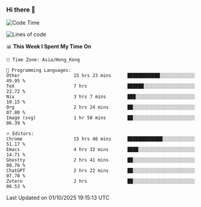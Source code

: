 ### Hi there 👋

<!--
**nicehiro/nicehiro** is a ✨ _special_ ✨ repository because its `README.md` (this file) appears on your GitHub profile.

Here are some ideas to get you started:

- 🔭 I’m currently working on ...
- 🌱 I’m currently learning ...
- 👯 I’m looking to collaborate on ...
- 🤔 I’m looking for help with ...
- 💬 Ask me about ...
- 📫 How to reach me: ...
- 😄 Pronouns: ...
- ⚡ Fun fact: ...
-->

<!--START_SECTION:waka-->
![Code Time](http://img.shields.io/badge/Code%20Time-1%2C117%20hrs%2023%20mins-blue)

![Lines of code](https://img.shields.io/badge/From%20Hello%20World%20I%27ve%20Written-1.9%20million%20lines%20of%20code-blue)

📊 **This Week I Spent My Time On** 

```text
🕑︎ Time Zone: Asia/Hong_Kong

💬 Programming Languages: 
Other                    15 hrs 23 mins      ████████████░░░░░░░░░░░░░   49.95 % 
TeX                      7 hrs               ██████░░░░░░░░░░░░░░░░░░░   22.72 % 
Nix                      3 hrs 7 mins        ███░░░░░░░░░░░░░░░░░░░░░░   10.15 % 
Org                      2 hrs 24 mins       ██░░░░░░░░░░░░░░░░░░░░░░░   07.80 % 
Image (svg)              1 hr 58 mins        ██░░░░░░░░░░░░░░░░░░░░░░░   06.39 % 

🔥 Editors: 
Chrome                   15 hrs 46 mins      █████████████░░░░░░░░░░░░   51.17 % 
Emacs                    4 hrs 32 mins       ████░░░░░░░░░░░░░░░░░░░░░   14.71 % 
Ghostty                  2 hrs 41 mins       ██░░░░░░░░░░░░░░░░░░░░░░░   08.76 % 
ChatGPT                  2 hrs 22 mins       ██░░░░░░░░░░░░░░░░░░░░░░░   07.70 % 
Zotero                   2 hrs               ██░░░░░░░░░░░░░░░░░░░░░░░   06.53 % 
```


 Last Updated on 01/10/2025 19:15:13 UTC
<!--END_SECTION:waka-->
